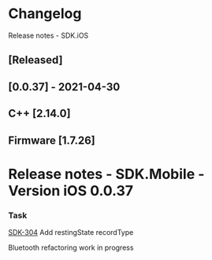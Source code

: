 # Changelog
Release notes - SDK.iOS

## [Released]

## [0.0.37] - 2021-04-30
## C++ [2.14.0]
## Firmware [1.7.26]

# Release notes - SDK.Mobile - Version iOS 0.0.37

### Task

[SDK-304](https://mybrain.atlassian.net/browse/SDK-304) Add restingState recordType

Bluetooth refactoring work in progress
